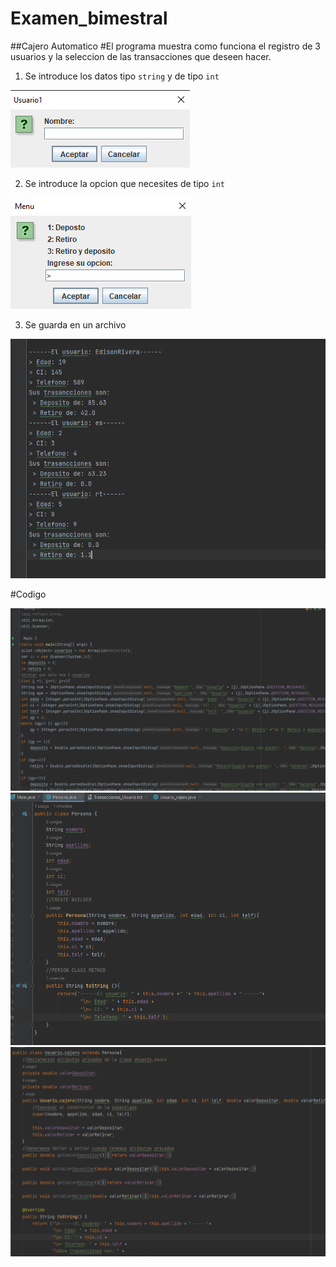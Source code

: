 # Examen_bimestral

##Cajero Automatico
#El programa muestra como funciona el registro de 3 usuarios y la seleccion de las transacciones que deseen hacer.
1. Se introduce los datos tipo `string` y de tipo `int`

![](assets/datos.png)

2. Se introduce la opcion que necesites de tipo `int`

![](assets/opcion.png)

3. Se guarda en un archivo 

![](assets/archivo.png)

#Codigo

![](assets/main.png)
![](assets/persona.png)
![](assets/usuario.png)